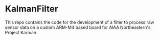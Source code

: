 # KalmanFilter

This repo contains the code for the development of a filter to process raw sensor data on a custom ARM-M4 based board for AIAA Northeastern's Project Karman
